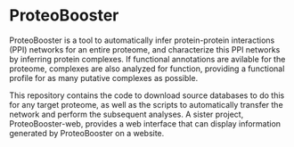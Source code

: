 # ProteoBooster

ProteoBooster is a tool to automatically infer protein-protein interactions (PPI) networks for an entire proteome, and characterize this PPI networks by inferring protein complexes. If functional annotations are avilable for the proteome, complexes are also analyzed for function, providing a functional profile for as many putative complexes as possible.

This repository contains the code to download source databases to do this for any target proteome, as well as the scripts to automatically transfer the network and perform the subsequent analyses. A sister project, ProteoBooster-web, provides a web interface that can display information generated by ProteoBooster on a website.
